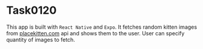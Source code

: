# Task0120
This app is built with `React Native` and `Expo`. It fetches random kitten images from [placekitten.com](placekitten.com) api and shows them to the user. User can specify quantity of images to fetch.
